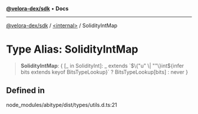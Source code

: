 [**@velora-dex/sdk**](../../README.md) • **Docs**

***

[@velora-dex/sdk](../../globals.md) / [\<internal\>](../README.md) / SolidityIntMap

# Type Alias: SolidityIntMap

> **SolidityIntMap**: \{ \[\_ in SolidityInt\]: \_ extends \`$\{"u" \| ""\}int$\{infer bits extends keyof BitsTypeLookup\}\` ? BitsTypeLookup\[bits\] : never \}

## Defined in

node\_modules/abitype/dist/types/utils.d.ts:21
